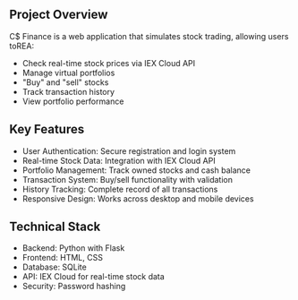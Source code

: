 ## Project Overview
C$ Finance is a web application that simulates stock trading, allowing users toREA:
- Check real-time stock prices via IEX Cloud API
- Manage virtual portfolios
- "Buy" and "sell" stocks
- Track transaction history
- View portfolio performance

## Key Features
- User Authentication: Secure registration and login system
- Real-time Stock Data: Integration with IEX Cloud API
- Portfolio Management: Track owned stocks and cash balance
- Transaction System: Buy/sell functionality with validation
- History Tracking: Complete record of all transactions
- Responsive Design: Works across desktop and mobile devices

## Technical Stack
- Backend: Python with Flask
- Frontend: HTML, CSS
- Database: SQLite 
- API: IEX Cloud for real-time stock data
- Security: Password hashing
